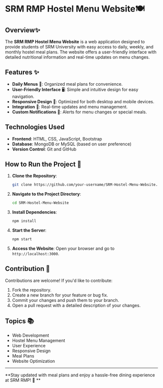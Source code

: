 # SRM RMP Hostel Menu Website🍽️

## Overview✨
The **SRM RMP Hostel Menu Website** is a web application designed to provide students of SRM University with easy access to daily, weekly, and monthly hostel meal plans. The website offers a user-friendly interface with detailed nutritional information and real-time updates on menu changes.

## Features ✨
- **Daily Menus** 📅: Organized meal plans for convenience.
- **User-Friendly Interface** 🖥️: Simple and intuitive design for easy navigation.
- **Responsive Design** 📱: Optimized for both desktop and mobile devices.
- **Integration** 🔗: Real-time updates and menu management.
- **Custom Notifications** 🔔: Alerts for menu changes or special meals.

## Technologies Used
- **Frontend**: HTML, CSS, JavaScript, Bootstrap
- **Database**: MongoDB or MySQL (based on user preference)
- **Version Control**: Git and GitHub

## How to Run the Project 🚀
1. **Clone the Repository**:
   ```bash
   git clone https://github.com/your-username/SRM-Hostel-Menu-Website.git
   ```

2. **Navigate to the Project Directory**:
   ```bash
   cd SRM-Hostel-Menu-Website
   ```

3. **Install Dependencies**:
   ```bash
   npm install
   ```

4. **Start the Server**:
   ```bash
   npm start
   ```

5. **Access the Website**:
   Open your browser and go to `http://localhost:3000`.

## Contribution 🤝
Contributions are welcome! If you'd like to contribute:
1. Fork the repository.
2. Create a new branch for your feature or bug fix.
3. Commit your changes and push them to your branch.
4. Open a pull request with a detailed description of your changes.

## Topics 📚
- Web Development
- Hostel Menu Management
- User Experience
- Responsive Design
- Meal Plans
- Website Optimization



---

**Stay updated with meal plans and enjoy a hassle-free dining experience at SRM RMP! 🏫 **

